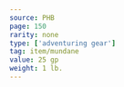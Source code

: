 ```yaml
---
source: PHB
page: 150
rarity: none
type: ['adventuring gear']
tag: item/mundane
value: 25 gp
weight: 1 lb.
---
```


